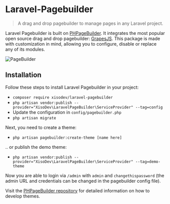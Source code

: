 # Laravel-Pagebuilder
> A drag and drop pagebuilder to manage pages in any Laravel project.

Laravel Pagebuilder is built on [PHPageBuilder](https://github.com/XisoDev/PHPagebuilder). It integrates the most popular open source drag and drop pagebuilder: [GrapesJS](https://grapesjs.com/). This package is made with customization in mind, allowing you to configure, disable or replace any of its modules.

![PageBuilder](https://user-images.githubusercontent.com/5946444/70818285-97c81a80-1dd3-11ea-84b0-2a6ff3a8765a.png)

## Installation

Follow these steps to install Laravel Pagebuilder in your project:
- `composer require xisodev/laravel-pagebuilder`
- `php artisan vendor:publish --provider="XisoDev\LaravelPageBuilder\ServiceProvider" --tag=config`
- Update the configuration in `config/pagebuilder.php`
- `php artisan migrate`

Next, you need to create a theme:
- `php artisan pagebuilder:create-theme [name here]`

.. or publish the demo theme:
- `php artisan vendor:publish --provider="XisoDev\LaravelPageBuilder\ServiceProvider" --tag=demo-theme`

Now you are able to login via `/admin` with `admin` and `changethispassword` (the admin URL and credentials can be changed in the pagebuilder config file).

Visit the [PHPageBuilder repository](https://github.com/HansSchouten/PHPagebuilder#create-a-theme) for detailed information on how to develop themes.
